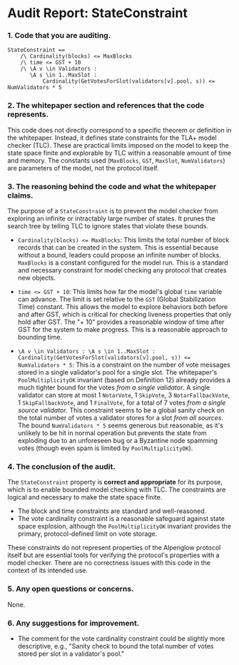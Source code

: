 # Audit Report: StateConstraint

### 1. Code that you are auditing.
```tla
StateConstraint ==
    /\ Cardinality(blocks) <= MaxBlocks
    /\ time <= GST + 10
    /\ \A v \in Validators :
       \A s \in 1..MaxSlot :
           Cardinality(GetVotesForSlot(validators[v].pool, s)) <= NumValidators * 5
```

### 2. The whitepaper section and references that the code represents.

This code does not directly correspond to a specific theorem or definition in the whitepaper. Instead, it defines state constraints for the TLA+ model checker (TLC). These are practical limits imposed on the model to keep the state space finite and explorable by TLC within a reasonable amount of time and memory. The constants used (`MaxBlocks`, `GST`, `MaxSlot`, `NumValidators`) are parameters of the model, not the protocol itself.

### 3. The reasoning behind the code and what the whitepaper claims.

The purpose of a `StateConstraint` is to prevent the model checker from exploring an infinite or intractably large number of states. It prunes the search tree by telling TLC to ignore states that violate these bounds.

*   `Cardinality(blocks) <= MaxBlocks`: This limits the total number of block records that can be created in the system. This is essential because without a bound, leaders could propose an infinite number of blocks. `MaxBlocks` is a constant configured for the model run. This is a standard and necessary constraint for model checking any protocol that creates new objects.

*   `time <= GST + 10`: This limits how far the model's global `time` variable can advance. The limit is set relative to the `GST` (Global Stabilization Time) constant. This allows the model to explore behaviors both before and after GST, which is critical for checking liveness properties that only hold after GST. The "+ 10" provides a reasonable window of time after GST for the system to make progress. This is a reasonable approach to bounding time.

*   `\A v \in Validators : \A s \in 1..MaxSlot : Cardinality(GetVotesForSlot(validators[v].pool, s)) <= NumValidators * 5`: This is a constraint on the number of vote messages stored in a single validator's pool for a single slot. The whitepaper's `PoolMultiplicityOK` invariant (based on Definition 12) already provides a much tighter bound for the votes *from a single validator*. A single validator can store at most 1 `NotarVote`, 1 `SkipVote`, 3 `NotarFallbackVote`, 1 `SkipFallbackVote`, and 1 `FinalVote`, for a total of 7 votes *from a single source validator*. This constraint seems to be a global sanity check on the total number of votes a validator stores for a slot *from all sources*. The bound `NumValidators * 5` seems generous but reasonable, as it's unlikely to be hit in normal operation but prevents the state from exploding due to an unforeseen bug or a Byzantine node spamming votes (though even spam is limited by `PoolMultiplicityOK`).

### 4. The conclusion of the audit.

The `StateConstraint` property is **correct and appropriate** for its purpose, which is to enable bounded model checking with TLC. The constraints are logical and necessary to make the state space finite.

*   The block and time constraints are standard and well-reasoned.
*   The vote cardinality constraint is a reasonable safeguard against state space explosion, although the `PoolMultiplicityOK` invariant provides the primary, protocol-defined limit on vote storage.

These constraints do not represent properties of the Alpenglow protocol itself but are essential tools for verifying the protocol's properties with a model checker. There are no correctness issues with this code in the context of its intended use.

### 5. Any open questions or concerns.

None.

### 6. Any suggestions for improvement.

*   The comment for the vote cardinality constraint could be slightly more descriptive, e.g., "Sanity check to bound the total number of votes stored per slot in a validator's pool."
